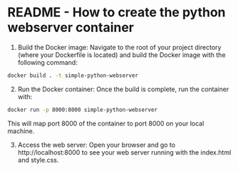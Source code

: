 # README - How to create the python webserver container

1. Build the Docker image: Navigate to the root of your project directory (where your Dockerfile is located) and build the Docker image with the following command:

```bash
docker build . -t simple-python-webserver
```

2. Run the Docker container: Once the build is complete, run the container with:

```bash
docker run -p 8000:8000 simple-python-webserver
```

This will map port 8000 of the container to port 8000 on your local machine.

3. Access the web server: Open your browser and go to http://localhost:8000 to see your web server running with the index.html and style.css.
